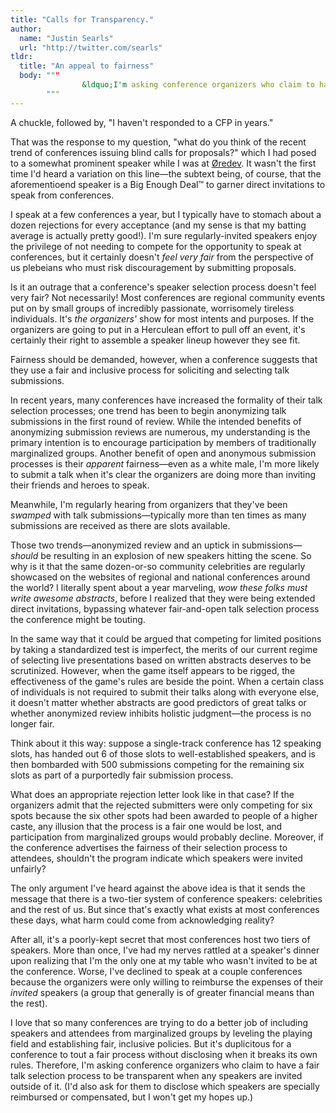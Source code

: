 ```yaml
---
title: "Calls for Transparency."
author:
  name: "Justin Searls"
  url: "http://twitter.com/searls"
tldr:
  title: "An appeal to fairness"
  body: """
				&ldquo;I'm asking conference organizers who claim to have a fair talk selection process to be transparent when any speakers are invited outside of it.&rdquo;
        """
---
```


A chuckle, followed by, "I haven't responded to a CFP in years."

That was the response to my question, "what do you think of the recent trend of conferences issuing blind calls for proposals?" which I had posed to a somewhat prominent speaker while I was at [Øredev](http://oredev.org). It wasn't the first time I'd heard a variation on this line—the subtext being, of course, that the aforementioend speaker is a Big Enough Deal™ to garner direct invitations to speak from conferences.

I speak at a few conferences a year, but I typically have to stomach about a dozen rejections for every acceptance (and my sense is that my batting average is actually pretty good!). I'm sure regularly-invited speakers enjoy the privilege of not needing to compete for the opportunity to speak at conferences, but it certainly doesn't *feel very fair* from the perspective of us plebeians who must risk discouragement by submitting proposals.

Is it an outrage that a conference's speaker selection process doesn't feel very fair? Not necessarily! Most conferences are regional community events put on by small groups of incredibly passionate, worrisomely tireless individuals. It's *the organizers'* show for most intents and purposes. If the organizers are going to put in a Herculean effort to pull off an event, it's certainly their right to assemble a speaker lineup however they see fit.

Fairness should be demanded, however, when a conference suggests that they use a fair and inclusive process for soliciting and selecting talk submissions.

In recent years, many conferences have increased the formality of their talk selection processes; one trend has been to begin anonymizing talk submissions in the first round of review. While the intended benefits of anonymizing submission reviews are numerous, my understanding is the primary intention is to encourage participation by members of traditionally marginalized groups. Another benefit of open and anonymous submission processes is their *apparent* fairness—even as a white male, I'm more likely to submit a talk when it's clear the organizers are doing more than inviting their friends and heroes to speak.

Meanwhile, I'm regularly hearing from organizers that they've been *swamped* with talk submissions—typically more than ten times as many submissions are received as there are slots available.

Those two trends—anonymized review and an uptick in submissions—*should* be resulting in an explosion of new speakers hitting the scene. So why is it that the same dozen-or-so community celebrities are regularly showcased on the websites of regional and national conferences around the world? I literally spent about a year marveling, *wow these folks must write awesome abstracts*, before I realized that they were being extended direct invitations, bypassing whatever fair-and-open talk selection process the conference might be touting.

In the same way that it could be argued that competing for limited positions by taking a standardized test is imperfect, the merits of our current regime of selecting live presentations based on written abstracts deserves to be scrutinized. However, when the game itself appears to be rigged, the effectiveness of the game's rules are beside the point. When a certain class of individuals is not required to submit their talks along with everyone else, it doesn't matter whether abstracts are good predictors of great talks or whether anonymized review inhibits holistic judgment—the process is no longer fair.

Think about it this way: suppose a single-track conference has 12 speaking slots, has handed out 6 of those slots to well-established speakers, and is then bombarded with 500 submissions competing for the remaining six slots as part of a purportedly fair submission process.

What does an appropriate rejection letter look like in that case? If the organizers admit that the rejected submitters were only competing for six spots because the six other spots had been awarded to people of a higher caste, any illusion that the process is a fair one would be lost, and participation from marginalized groups would probably decline. Moreover, if the conference advertises the fairness of their selection process to attendees, shouldn't the program indicate which speakers were invited unfairly?

The only argument I've heard against the above idea is that it sends the message that there is a two-tier system of conference speakers: celebrities and the rest of us. But since that's exactly what exists at most conferences these days, what harm could come from acknowledging reality?

After all, it's a poorly-kept secret that most conferences host two tiers of speakers. More than once, I've had my nerves rattled at a speaker's dinner upon realizing that I'm the only one at my table who wasn't invited to be at the conference. Worse, I've declined to speak at a couple conferences because the organizers were only willing to reimburse the expenses of their *invited* speakers (a group that generally is of greater financial means than the rest).

I love that so many conferences are trying to do a better job of including speakers and attendees from marginalized groups by leveling the playing field and establishing fair, inclusive policies. But it's duplicitous for a conference to tout a fair process without disclosing when it breaks its own rules. Therefore, I'm asking conference organizers who claim to have a fair talk selection process to be transparent when any speakers are invited outside of it. (I'd also ask for them to disclose which speakers are specially reimbursed or compensated, but I won't get my hopes up.)
